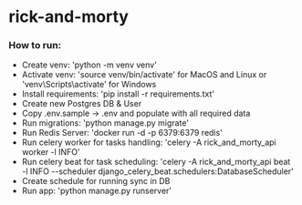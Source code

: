 # rick-and-morty

### How to run:
- Create venv: 'python -m venv venv'
- Activate venv: 'source venv/bin/activate' for MacOS and Linux or 'venv\Scripts\activate' for Windows
- Install requirements: 'pip install -r requirements.txt'
- Create new Postgres DB & User
- Copy .env.sample -> .env and populate with all required data
- Run migrations: 'python manage.py migrate'
- Run Redis Server: 'docker run -d -p 6379:6379 redis'
- Run celery worker for tasks handling: 'celery -A rick_and_morty_api worker -l INFO'
- Run celery beat for task scheduling: 'celery -A rick_and_morty_api beat -l INFO --scheduler django_celery_beat.schedulers:DatabaseScheduler'
- Create schedule for running sync in DB
- Run app: 'python manage.py runserver'
